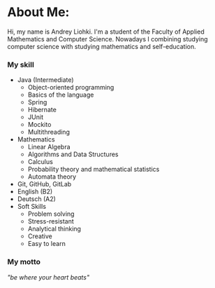 # About Me:
Hi, my name is Andrey Liohki. I'm a student of the Faculty of Applied Mathematics and Computer Science. Nowadays I combining studying computer science with studying mathematics and self-education.

### My skill 

* Java (Intermediate)
    - Object-oriented programming
    - Basics of the language
    - Spring
    - Hibernate
    - JUnit
    - Mockito
    - Multithreading
* Mathematics
    - Linear Algebra
    - Algorithms and Data Structures
    - Calculus
    - Probability theory and mathematical statistics
    - Automata theory
* Git, GitHub, GitLab
* English (B2)
* Deutsch (A2)
* Soft Skills
    - Problem solving
    - Stress-resistant
    - Analytical thinking
    - Creative
    - Easy to learn

### My motto
_"be where your heart beats"_
  
    
